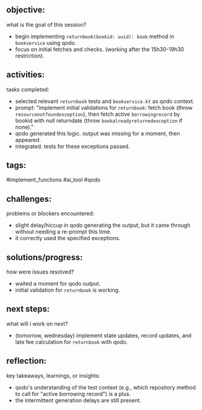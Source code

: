 ## objective:
what is the goal of this session?
- begin implementing `returnbook(bookid: uuid): book` method in `bookservice` using qodo.
- focus on initial fetches and checks. (working after the 15h30-19h30 restriction).

## activities:
tasks completed:
- selected relevant `returnbook` tests and `bookservice.kt` as qodo context.
- prompt: "implement initial validations for `returnbook`: fetch book (throw `resourcenotfoundexception`), then fetch active `borrowingrecord` by bookid with null returndate (throw `bookalreadyreturnedexception` if none)."
- qodo generated this logic. output was missing for a moment, then appeared.
- integrated. tests for these exceptions passed.

## tags:
 #implement_functions #ai_tool #qodo

## challenges:
problems or blockers encountered: 
- slight delay/hiccup in qodo generating the output, but it came through without needing a re-prompt this time.
- it correctly used the specified exceptions.

## solutions/progress:
how were issues resolved?
- waited a moment for qodo output.
- initial validation for `returnbook` is working.

## next steps:
what will i work on next?
- (tomorrow, wednesday) implement state updates, record updates, and late fee calculation for `returnbook` with qodo.

## reflection:
key takeaways, learnings, or insights:
- qodo's understanding of the test context (e.g., which repository method to call for "active borrowing record") is a plus.
- the intermittent generation delays are still present.
